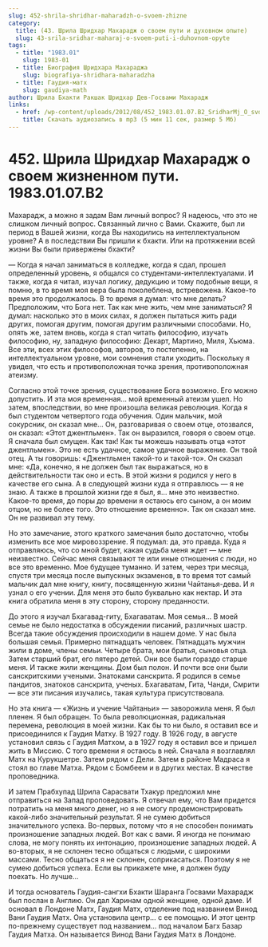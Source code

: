 ```yaml
---
slug: 452-shrila-shridhar-maharadzh-o-svoem-zhizne
category:
  title: (43. Шрила Шридхар Махарадж о своем пути и духовном опыте)
  slug: 43-srila-sridhar-maharaj-o-svoem-puti-i-duhovnom-opyte
tags:
  - title: "1983.01"
    slug: 1983-01
  - title: Биография Шридхара Махараджа
    slug: biografiya-shridhara-maharadzha
  - title: Гаудия-матх
    slug: gaudiya-math
author: Шрила Бхакти Ракшак Шридхар Дев-Госвами Махарадж
links:
  - href: /wp-content/uploads/2012/08/452_1983.01.07.B2_SridharMj_O_svoyom_jiznennom_puti.mp3
    title: Скачать аудиозапись в mp3 (5 мин 11 сек, размер 5 Мб)
---
```


# 452. Шрила Шридхар Махарадж о своем жизненном пути. 1983.01.07.B2

Махарадж, а можно я задам Вам личный вопрос? Я надеюсь, что это не слишком личный вопрос. Связанный лично с Вами. Скажите, был ли период в Вашей жизни, когда Вы находились на интеллектуальном уровне? А в последствии Вы пришли к бхакти. Или на протяжении всей жизни Вы были привержены бхакти?

— Когда я начал заниматься в колледже, когда я сдал, прошел определенный уровень, я общался со студентами-интеллектуалами. И также, когда я читал, изучал логику, дедукцию и тому подобные вещи, я помню, в то время моя вера была поколеблена, встревожена. Какое-то время это продолжалось. В то время я думал: что мне делать? Предположим, что Бога нет. Так как мне жить, чем мне заниматься? Я думал: насколько это в моих силах, я должен пытаться жить ради других, помогая другим, помогая другим различными способами. Но, опять же, затем вновь, когда я стал читать философию, изучать философию, ну, западную философию: Декарт, Мартино, Миля, Хьюма. Все эти, всех этих философов, авторов, то постепенно, на интеллектуальном уровне, мои сомнения стали уходить. Поскольку я увидел, что есть и противоположная точка зрения, противоположная атеизму.

Согласно этой точке зрения, существование Бога возможно. Его можно допустить. И эта моя временная… мой временный атеизм ушел. Но затем, впоследствии, во мне произошла великая революция. Когда я был студентом четвертого года обучения. Один мальчик, мой сокурсник, он сказал мне… Он, разговаривая о своем отце, отозвался, он сказал: «Этот джентльмен». Так он выразился, говоря о своем отце. Я сначала был смущен. Как так! Как ты можешь называть отца «этот джентльмен». Это не есть удачное, самое удачное выражение. Он твой отец. А ты говоришь: «Джентльмен такой-то и такой-то». Он сказал мне: «Да, конечно, я не должен был так выражаться, но в действительности так оно и есть. В этой жизни я родился у него в качестве его сына. А в следующей жизни куда я отправлюсь — я не знаю. А также в прошлой жизни где я был, я… мне это неизвестно. Какое-то время, до поры до времени я остаюсь его сыном, а он моим отцом, но не более того. Это отношение временно». Так он сказал мне. Он не развивал эту тему.

Но это замечание, этого краткого замечания было достаточно, чтобы изменить все мое мировоззрение. Я подумал: да, это правда. Куда я отправляюсь, что со мной будет, какая судьба меня ждет — мне неизвестно. Сейчас меня связывают те или иные отношения с люди, но все это временно. Мое будущее туманно. И затем, через три месяца, спустя три месяца после выпускных экзаменов, в то время тот самый мальчик дал мне книгу, книгу, посвященную жизни Чайтанья-дева. И я узнал о его учении. Для меня это было буквально как нектар. И эта книга обратила меня в эту сторону, сторону преданности.

До этого я изучал Бхагавад-гиту, Бхагаватам. Моя семья… В моей семье не было недостатка в обсуждении писаний, различных шастр. Всегда такие обсуждения происходили в нашем доме. У нас была большая семья. Примерно пятнадцать человек. Пятнадцать мужчин жили в доме, члены семьи. Четыре брата, мои братья, сыновья отца. Затем старший брат, его пятеро детей. Они все были гораздо старше меня. И также жили женщины. Дом был полон. И почти все они были санскритскими учеными. Знатоками санскрита. Я родился в семье пандитов, знатоков санскрита, ученых. Бхагаватам, Гита, Чанди, Смрити — все эти писания изучались, такая культура присутствовала.

Но эта книга — «Жизнь и учение Чайтаньи» — заворожила меня. Я был пленен. Я был обращен. То была революционная, радикальная перемена, революция в моей жизни. Как бы то ни было, я оставил все и присоединился к Гаудия Матху. В 1927 году. В 1926 году, в августе установил связь с Гаудия Матхом, а в 1927 году я оставил все и пришел жить в Миссию. С того времени я остаюсь в ней. Сначала я возглавлял Матх на Курукшетре. Затем рядом с Дели. Затем в районе Мадраса я стоял во главе Матха. Рядом с Бомбеем и в других местах. В качестве проповедника.

И затем Прабхупад Шрила Сарасвати Тхакур предложил мне отправиться на Запад проповедовать. Я отвечал ему, что Вам придется потратить на меня много денег, но я не смогу продемонстрировать какой-либо значительный результат. Я не сумею добиться значительного успеха. Во-первых, потому что я не способен понимать произношение западных людей. Вот как с вами. Я иногда не понимаю слова, не могу понять их интонацию, произношение западных людей. А во-вторых, я не склонен тесно общаться с людьми, с широкими массами. Тесно общаться я не склонен, соприкасаться. Поэтому я не сумею добиться успеха. Если вы прикажете мне, я должен буду поехать. Но лучше…

И тогда основатель Гаудия-сангхи Бхакти Шаранга Госвами Махарадж был послан в Англию. Он дал Харинам одной женщине, одной даме. И основал в Лондоне Матх, Гаудия Матх, отделение под названием Винод Вани Гаудия Матх. Она установила центр… с ее помощью. И этот центр по-прежнему существует под названием… под началом Багх Базар Гаудия Матха. Он называется Винод Вани Гаудия Матх в Лондоне.

